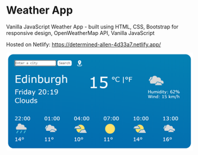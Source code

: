 # Weather App

Vanilla JavaScript Weather App - built using HTML, CSS, Bootstrap for responsive design, OpenWeatherMap API, Vanilla JavaScript

Hosted on Netlify:
https://determined-allen-4d33a7.netlify.app/


![Weather App](images/weather-app.PNG)
